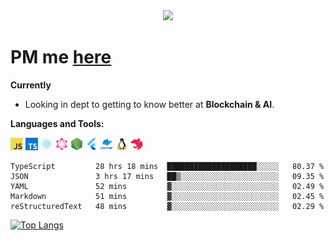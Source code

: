 
<div align="center">
  <img src="https://assets.website-files.com/5e51b3b0337309d672efd94c/5e51cc5933d368febc351897_footer-img.svg">
</div>

# PM me **[here](https://telegram.me/lyhourchhen)** 

**Currently**
<!---
- Lead a small startup called [AsurRaa](https://github.com/asurraa).
-->
- Looking in dept to getting to know better at **Blockchain & AI**.

**Languages and Tools:**  

<code><img height="20" src="https://raw.githubusercontent.com/github/explore/80688e429a7d4ef2fca1e82350fe8e3517d3494d/topics/javascript/javascript.png"></code>
<code><img height="20" src="https://raw.githubusercontent.com/github/explore/80688e429a7d4ef2fca1e82350fe8e3517d3494d/topics/typescript/typescript.png"></code>
<code><img height="20" src="https://raw.githubusercontent.com/github/explore/80688e429a7d4ef2fca1e82350fe8e3517d3494d/topics/react/react.png"></code>
<code><img height="20" src="https://raw.githubusercontent.com/github/explore/5c058a388828bb5fde0bcafd4bc867b5bb3f26f3/topics/graphql/graphql.png"></code>
<code><img height="20" src="https://raw.githubusercontent.com/github/explore/80688e429a7d4ef2fca1e82350fe8e3517d3494d/topics/nodejs/nodejs.png"></code>
<code><img height="20" src="https://raw.githubusercontent.com/github/explore/cebd63002168a05a6a642f309227eefeccd92950/topics/flutter/flutter.png"/></code>
<code><img height="20" src="https://raw.githubusercontent.com/github/explore/80688e429a7d4ef2fca1e82350fe8e3517d3494d/topics/docker/docker.png"/></code>
<code><img height="20" src="https://raw.githubusercontent.com/github/explore/80688e429a7d4ef2fca1e82350fe8e3517d3494d/topics/linux/linux.png"/></code>
<code><img height="20" src="https://raw.githubusercontent.com/github/explore/37c71fdca4e12086faf8c7009793d2eb588c914e/topics/nestjs/nestjs.png"/></code>


<!--START_SECTION:waka-->
```text
TypeScript         28 hrs 18 mins  ████████████████████░░░░░   80.37 % 
JSON               3 hrs 17 mins   ██▒░░░░░░░░░░░░░░░░░░░░░░   09.35 % 
YAML               52 mins         ▓░░░░░░░░░░░░░░░░░░░░░░░░   02.49 % 
Markdown           51 mins         ▓░░░░░░░░░░░░░░░░░░░░░░░░   02.45 % 
reStructuredText   48 mins         ▓░░░░░░░░░░░░░░░░░░░░░░░░   02.29 % 
```
<!--END_SECTION:waka-->


[![Top Langs](https://github-readme-stats.vercel.app/api/top-langs/?username=lyhourchhen&layout=compact)](https://github.com/anuraghazra/github-readme-stats)
